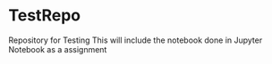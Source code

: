 # TestRepo
Repository for Testing
This will include the notebook done in Jupyter Notebook as a assignment
